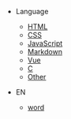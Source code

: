 * Language
  * [HTML](Language/HTML/)
  * [CSS](Language/CSS/)
  * [JavaScript](Language/JavaScript/)
  * [Markdown](Language/Markdown/)
  * [Vue](Language/Vue/)
  * [C](Language/C/)
  * [Other](Language/Other/)

* EN
  * [word](English/)
  
